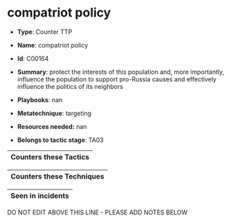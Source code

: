 # compatriot policy

* **Type**: Counter TTP

* **Name**: compatriot policy

* **Id**: C00164

* **Summary**: protect the interests of this population and, more importantly, influence the population to support pro-Russia causes and effectively influence the politics of its neighbors

* **Playbooks**: nan

* **Metatechnique**: targeting

* **Resources needed:** nan

* **Belongs to tactic stage**: TA03


| Counters these Tactics |
| ---------------------- |



| Counters these Techniques |
| ------------------------- |



| Seen in incidents |
| ----------------- |


DO NOT EDIT ABOVE THIS LINE - PLEASE ADD NOTES BELOW